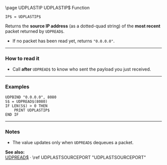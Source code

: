 \page UDPLASTIP UDPLASTIP$ Function
```basic
IP$ = UDPLASTIP$
```

Returns the **source IP address** (as a dotted-quad string) of the **most recent** packet returned by `UDPREAD$`.

- If no packet has been read yet, returns `"0.0.0.0"`.

---

### How to read it

- Call **after** `UDPREAD$` to know who sent the payload you just received.

---

### Examples
```basic
UDPBIND "0.0.0.0", 8080
S$ = UDPREAD$(8080)
IF LEN(S$) > 0 THEN
    PRINT UDPLASTIP$
END IF
```

---

### Notes
- The value updates only when `UDPREAD$` dequeues a packet.

**See also:**  
[UDPREAD$](https://github.com/brainboxdotcc/retro-rocket/wiki/UDPREAD) · \ref UDPLASTSOURCEPORT "UDPLASTSOURCEPORT"
